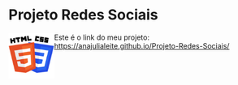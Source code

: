 # Projeto Redes Sociais

<img src="imagens/HTML-CSS.png" alt="Logo" align="left" width="90">

Este é o link do meu projeto:
https://anajulialeite.github.io/Projeto-Redes-Sociais/
